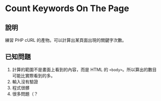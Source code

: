 # Count Keywords On The Page

## 說明
練習 PHP cURL 的產物。可以計算出某頁面出現的關鍵字次數。

## 已知問題
1. 計算的範圍不是畫面上看到的內容，而是 HTML 的 ``<body>``。所以算出的數目可能比實際看到的多。
2. 輸入沒有驗證
3. 程式很髒
4. 很多問題（？
